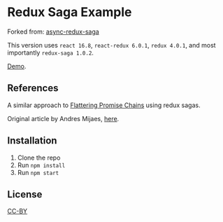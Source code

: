 # Redux Saga Example

Forked from: [async-redux-saga](https://github.com/andresmijares/async-redux-saga)

This version uses `react 16.8`, `react-redux 6.0.1`, `redux 4.0.1`, and most importantly `redux-saga 1.0.2`.

[Demo](https://exclusive-mine.surge.sh).

## References

A similar approach to [Flattering Promise Chains](http://solutionoptimist.com/2013/12/27/javascript-promise-chains-2/) using redux sagas.

Original article by Andres Mijaes, [here](https://medium.com/@andresmijares25/async-operations-using-redux-saga-2ba02ae077b3#.sxsygk28s).

## Installation

1. Clone the repo
2. Run `npm install`
3. Run `npm start`

## License

[CC-BY](https://creativecommons.org/licenses/by/3.0/)
